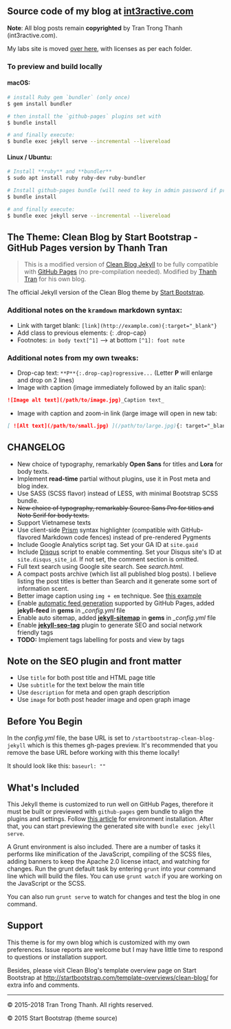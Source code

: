 ## Source code of my blog at [int3ractive.com](http://int3ractive.com)

**Note**: All blog posts remain **copyrighted** by Tran Trong Thanh (int3ractive.com).

My labs site is moved [over here](https://github.com/trongthanh/labs.int3ractive.com), with licenses as per each folder.

### To preview and build locally

#### macOS:

```sh
# install Ruby gem `bundler` (only once)
$ gem install bundler

# then install the `github-pages` plugins set with
$ bundle install

# and finally execute:
$ bundle exec jekyll serve --incremental --livereload
```

#### Linux / Ubuntu:

```sh
# Install **ruby** and **bundler**
$ sudo apt install ruby ruby-dev ruby-bundler

# Install github-pages bundle (will need to key in admin password if prompt)
$ bundle install

# and finally execute:
$ bundle exec jekyll serve --incremental --livereload
```

## The Theme: Clean Blog by Start Bootstrap - GitHub Pages version by Thanh Tran

> This is a modified version of [Clean Blog Jekyll](https://github.com/IronSummitMedia/startbootstrap-clean-blog-jekyll) to be fully compatible with [GitHub Pages](https://help.github.com/articles/using-jekyll-with-pages/) (no pre-compilation needed). Modified by [Thanh Tran](https://github.com/trongthanh) for his own blog.

The official Jekyll version of the Clean Blog theme by [Start Bootstrap](http://startbootstrap.com/).

### Additional notes on the `kramdown` markdown syntax:

- Link with target blank: `[link](http://example.com){:target="_blank"}`
- Add class to previous elements: {: .drop-cap}
- Footnotes: `in body text[^1]` --> at bottom `[^1]: foot note`

### Additional notes from my own tweaks:

- Drop-cap text: `**P**{:.drop-cap}rogressive...` (Letter **P** will enlarge and drop on 2 lines)
- Image with caption (image immediately followed by an italic span):

```markdown
![Image alt text](/path/to/image.jpg)_Caption text_
```

- Image with caption and zoom-in link (large image will open in new tab:

```markdown
[ ![Alt text](/path/to/small.jpg) ](/path/to/large.jpg){: target="_blank" data-figure="" } \_Caption_
```

## CHANGELOG

- New choice of typography, remarkably **Open Sans** for titles and **Lora** for body texts.
- Implement **read-time** partial without plugins, use it in Post meta and blog index.
- Use SASS (SCSS flavor) instead of LESS, with minimal Bootstrap SCSS bundle.
- ~~New choice of typography, remarkably Source Sans Pro for titles and Noto Serif for body texts.~~
- Support Vietnamese texts
- Use client-side [Prism](http://prismjs.com) syntax highlighter (compatible with GitHub-flavored Markdown code fences) instead of pre-rendered Pygments
- Include Google Analytics script tag. Set your GA ID at `site.gaid`
- Include [Disqus](http://disqus.com) script to enable commenting. Set your Disqus site's ID at `site.disqus_site_id`. If not set, the comment section is omitted.
- Full text search using Google site search. See _search.html_.
- A compact posts archive (which list all published blog posts). I believe listing the post titles is better than Search and it generate some sort of information scent.
- Better image caption using `img + em` technique. See [this example](http://blog.int3ractive.com/startbootstrap-clean-blog-jekyll/2015/08/10/Muc-Toi-Thieu-Cua-Lap-Trinh-Vien-Front-End/)
- Enable [automatic feed generation](https://help.github.com/articles/atom-rss-feeds-for-github-pages/) supported by GitHub Pages, added **jekyll-feed** in **gems** in _\_config.yml_ file
- Enable auto sitemap, added [**jekyll-sitemap**](https://help.github.com/articles/sitemaps-for-github-pages/) in **gems** in _\_config.yml_ file
- Enable [**jekyll-seo-tag**](https://github.com/jekyll/jekyll-seo-tag) plugin to generate SEO and social network friendly tags
- **TODO:** Implement tags labelling for posts and view by tags

## Note on the SEO plugin and front matter

- Use `title` for both post title and HTML page title
- Use `subtitle` for the text below the main title
- Use `description` for meta and open graph description
- Use `image` for both post header image and open graph image

## Before You Begin

In the _config.yml_ file, the base URL is set to `/startbootstrap-clean-blog-jekyll` which is this themes gh-pages preview. It's recommended that you remove the base URL before working with this theme locally!

It should look like this:
`baseurl: ""`

## What's Included

This Jekyll theme is customized to run well on GitHub Pages, therefore it must be built or previewed with `github-pages` gem bundle to align the plugins and settings. Follow [this article](https://help.github.com/articles/using-jekyll-with-pages/#installing-jekyll) for environment installation. After that, you can start previewing the generated site with `bundle exec jekyll serve`.

A Grunt environment is also included. There are a number of tasks it performs like minification of the JavaScript, compiling of the SCSS files, adding banners to keep the Apache 2.0 license intact, and watching for changes. Run the grunt default task by entering `grunt` into your command line which will build the files. You can use `grunt watch` if you are working on the JavaScript or the SCSS.

You can also run `grunt serve` to watch for changes and test the blog in one command.

## Support

This theme is for my own blog which is customized with my own preferences. Issue reports are welcome but I may have little time to respond to questions or installation support.

Besides, please visit Clean Blog's template overview page on Start Bootstrap at http://startbootstrap.com/template-overviews/clean-blog/ for extra info and comments.

---

© 2015-2018 Tran Trong Thanh. All rights reserved.

© 2015 Start Bootstrap (theme source)
